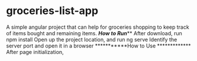 # groceries-list-app
A simple angular project that can help for groceries shopping to keep track of items bought and remaining items.
***********How to Run*************
After download, run npm install
Open up the project location, and run ng serve
Identify the server port and open it in a browser
***********How to Use *************
After page initialization, 
